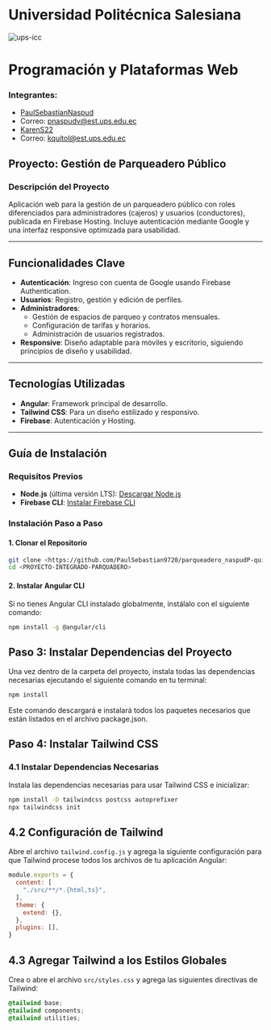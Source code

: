 # Universidad Politécnica Salesiana 
![ups-icc](https://github.com/PaulSebastianNaspud/estructura-u2-pratica3/assets/131235143/d8801de9-eea7-49f5-9594-fe27f5d55528)

# Programación y Plataformas Web

### Integrantes: 
- [PaulSebastianNaspud](https://github.com/PaulSebastianNaspud)  
- Correo: pnaspudv@est.ups.edu.ec
- [KarenS22](https://github.com/KarenS22)  
- Correo: kquitol@est.ups.edu.ec

## Proyecto: Gestión de Parqueadero Público

### Descripción del Proyecto

Aplicación web para la gestión de un parqueadero público con roles diferenciados para administradores (cajeros) y usuarios (conductores), publicada en Firebase Hosting. Incluye autenticación mediante Google y una interfaz responsive optimizada para usabilidad.

---

## Funcionalidades Clave

- **Autenticación**: Ingreso con cuenta de Google usando Firebase Authentication.
- **Usuarios**: Registro, gestión y edición de perfiles.
- **Administradores**:
  - Gestión de espacios de parqueo y contratos mensuales.
  - Configuración de tarifas y horarios.
  - Administración de usuarios registrados.
- **Responsive**: Diseño adaptable para móviles y escritorio, siguiendo principios de diseño y usabilidad.

---

## Tecnologías Utilizadas

- **Angular**: Framework principal de desarrollo.
- **Tailwind CSS**: Para un diseño estilizado y responsivo.
- **Firebase**: Autenticación y Hosting.

---

## Guía de Instalación

### Requisitos Previos

- **Node.js** (última versión LTS): [Descargar Node.js](https://nodejs.org/)
- **Firebase CLI**: [Instalar Firebase CLI](https://firebase.google.com/docs/cli)

### Instalación Paso a Paso

#### 1. Clonar el Repositorio  
   ```bash
   git clone <https://github.com/PaulSebastian9720/parqueadero_naspudP-quitoK.git>
   cd <PROYECTO-INTEGRADO-PARQUADERO>
   ```
   
#### 2. Instalar Angular CLI  
   Si no tienes Angular CLI instalado globalmente, instálalo con el siguiente comando:
   ```bash
   npm install -g @angular/cli
   ```
## Paso 3: Instalar Dependencias del Proyecto

Una vez dentro de la carpeta del proyecto, instala todas las dependencias necesarias ejecutando el siguiente comando en tu terminal:

```bash
npm install
```
Este comando descargará e instalará todos los paquetes necesarios que están listados en el archivo package.json.
## Paso 4: Instalar Tailwind CSS

### 4.1 Instalar Dependencias Necesarias

   Instala las dependencias necesarias para usar Tailwind CSS e inicializar:
   ```bash
   npm install -D tailwindcss postcss autoprefixer
   npx tailwindcss init
```
 ## 4.2 Configuración de Tailwind

Abre el archivo `tailwind.config.js` y agrega la siguiente configuración para que Tailwind procese todos los archivos de tu aplicación Angular:

```js
module.exports = {
  content: [
    "./src/**/*.{html,ts}",
  ],
  theme: {
    extend: {},
  },
  plugins: [],
}
```

## 4.3 Agregar Tailwind a los Estilos Globales

Crea o abre el archivo `src/styles.css` y agrega las siguientes directivas de Tailwind:

```css
@tailwind base;
@tailwind components;
@tailwind utilities;
```
